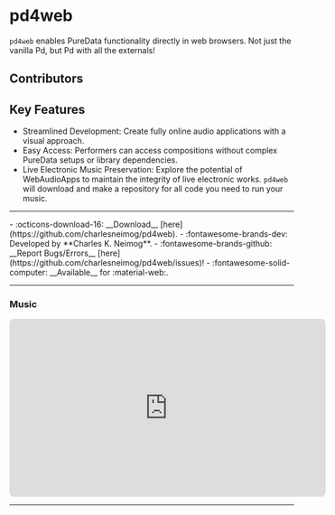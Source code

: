# pd4web

`pd4web` enables PureData functionality directly in web browsers. Not just the vanilla Pd, but Pd with all the externals!

<h2>Contributors</h2>

<div id="libcontributors"></div>

<script>
async function updateList() {
    const repoOwner = 'charlesneimog';
    const repoName = 'pd4web';
    try {
        const res = await fetch(`https://api.github.com/repos/${repoOwner}/${repoName}/contributors`);
        const contributors = await res.json();
        const container = document.getElementById('libcontributors');
        contributors.forEach(user => {
            console.log(user);
            const link = document.createElement('a');
            link.href = `https://github.com/${user.login}`;
            link.target = '_blank';
            const img = document.createElement('img');
            img.src = `${user.avatar_url}`;
            img.alt = user.login;
            img.className = 'libavatar';
            link.appendChild(img);
            container.appendChild(link);
        });
    } catch(err) {
        console.error(err);
    }
}
updateList();
</script>


<h2>Key Features</h2>

* Streamlined Development: Create fully online audio applications with a visual approach.
* Easy Access: Performers can access compositions without complex PureData setups or library dependencies.
* Live Electronic Music Preservation: Explore the potential of WebAudioApps to maintain the integrity of live electronic works. `pd4web` will download and make a repository for all code you need to run your music.

---
<div class="grid cards" markdown>
- :octicons-download-16: __Download__ [here](https://github.com/charlesneimog/pd4web).
- :fontawesome-brands-dev: Developed by **Charles K. Neimog**.
- :fontawesome-brands-github: __Report Bugs/Errors__ [here](https://github.com/charlesneimog/pd4web/issues)!
- :fontawesome-solid-computer: __Available__ for :material-web:.
</div>

---
<h3>Music</h3>

<div style="display: grid; grid-template-columns: repeat(2, 1fr); gap: 20px; justify-items: start;">
    <iframe style="border-radius: 8px" width="560" height="315" src="https://www.youtube.com/embed/ym5nmBIzyh0" title="YouTube video player" frameborder="0" allow="accelerometer; autoplay; clipboard-write; encrypted-media; gyroscope; picture-in-picture; web-share" referrerpolicy="strict-origin-when-cross-origin" allowfullscreen></iframe>
</div>

---

<script src="https://giscus.app/client.js"
        data-repo="charlesneimog/Awesome-PD"
        data-repo-id="R_kgDOLaunFg"
        data-category="Comments"
        data-category-id="DIC_kwDOLaunFs4CnXHy"
        data-mapping="title"
        data-strict="0"
        data-reactions-enabled="1"
        data-emit-metadata="0"
        data-input-position="bottom"
        data-theme="preferred_color_scheme"
        data-lang="en"
        data-loading="lazy"
        crossorigin="anonymous"
        async>
</script>
